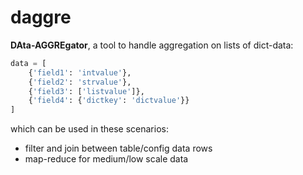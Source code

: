 # daggre

**DAta-AGGREgator**, a tool to handle aggregation on lists of dict-data:

```python
data = [
    {'field1': 'intvalue'},
    {'field2': 'strvalue'},
    {'field3': ['listvalue']},
    {'field4': {'dictkey': 'dictvalue'}}
]
```

which can be used in these scenarios:

- filter and join between table/config data rows
- map-reduce for medium/low scale data

